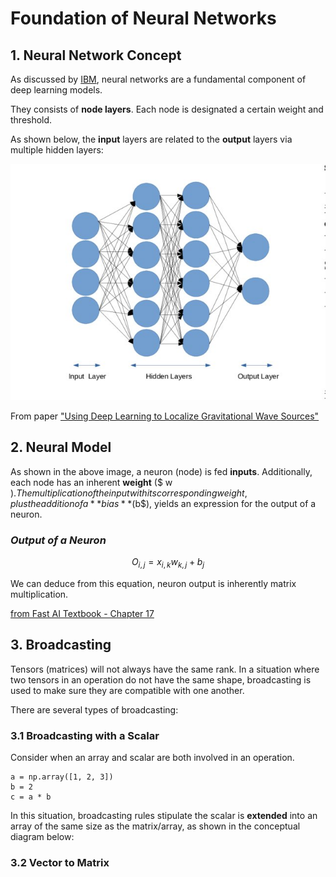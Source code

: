 # Foundation of Neural Networks

## 1. Neural Network Concept

As discussed by [IBM](https://www.ibm.com/topics/neural-networks), neural networks are a fundamental component of deep learning models.

They consists of **node layers**. Each node is designated a certain weight and threshold. 

As shown below, the **input** layers are related to the **output** layers via multiple hidden layers:

<!----------- IMAGE ------------>
<img src="images/NEURAL_NETWORK.jpg">

From paper ["Using Deep Learning to Localize Gravitational Wave Sources"](https://www.researchgate.net/publication/335855384_Using_Deep_Learning_to_Localize_Gravitational_Wave_Sources/figures?lo=1)


## 2. Neural Model 
As shown in the above image, a neuron (node) is fed **inputs**. Additionally, 
each node has an inherent **weight** ($ w $). The multiplication of the input 
with its corresponding weight, plus the addition of a **bias** ($b$), yields 
an expression for the output of a neuron.

### *Output of a Neuron* 

   $$ O_{i,j} = x_{i,k} w_{k,j} + b_{j} $$

We can deduce from this equation, neuron output is inherently matrix multiplication. 

[from Fast AI Textbook - Chapter 17](https://nbviewer.org/github/fastai/fastbook/blob/master/17_foundations.ipynb)

## 3. Broadcasting
Tensors (matrices) will not always have the same rank. In a situation where two tensors in an operation do not have the same shape, broadcasting is used to make sure they are compatible with one another. 

There are several types of broadcasting: 

### 3.1 Broadcasting with a Scalar
Consider when an array and scalar are both involved in an operation.

    a = np.array([1, 2, 3])
    b = 2
    c = a * b

In this situation, broadcasting rules stipulate the scalar is **extended** into an array
of the same size as the matrix/array, as shown in the conceptual diagram below: 




### 3.2 Vector to Matrix


